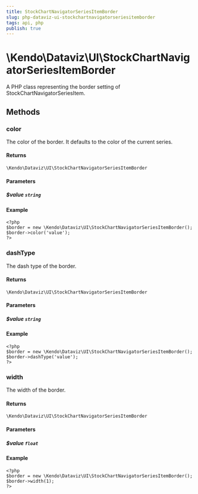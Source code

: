 ```yaml
---
title: StockChartNavigatorSeriesItemBorder
slug: php-dataviz-ui-stockchartnavigatorseriesitemborder
tags: api, php
publish: true
---
```


# \Kendo\Dataviz\UI\StockChartNavigatorSeriesItemBorder

A PHP class representing the border setting of StockChartNavigatorSeriesItem.


## Methods

### color
The color of the border.  It defaults to the color of the current series.

#### Returns
`\Kendo\Dataviz\UI\StockChartNavigatorSeriesItemBorder`

#### Parameters

##### $value `string`



#### Example 
    <?php
    $border = new \Kendo\Dataviz\UI\StockChartNavigatorSeriesItemBorder();
    $border->color('value');
    ?>

### dashType
The dash type of the border.

#### Returns
`\Kendo\Dataviz\UI\StockChartNavigatorSeriesItemBorder`

#### Parameters

##### $value `string`



#### Example 
    <?php
    $border = new \Kendo\Dataviz\UI\StockChartNavigatorSeriesItemBorder();
    $border->dashType('value');
    ?>

### width
The width of the border.

#### Returns
`\Kendo\Dataviz\UI\StockChartNavigatorSeriesItemBorder`

#### Parameters

##### $value `float`



#### Example 
    <?php
    $border = new \Kendo\Dataviz\UI\StockChartNavigatorSeriesItemBorder();
    $border->width(1);
    ?>

